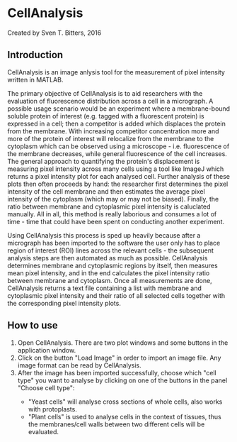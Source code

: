 # CellAnalysis
Created by Sven T. Bitters, 2016

## Introduction
CellAnalysis is an image anlysis tool for the measurement of pixel intensity written in MATLAB. 

The primary objective of CellAnalysis is to aid researchers with the evaluation of fluorescence distribution across a cell in a micrograph. A possible usage scenario would be an experiment where a membrane-bound soluble protein of interest (e.g. tagged with a fluorescent protein) is expressed in a cell; then a competitor is added which displaces the protein from the membrane. With increasing competitor concentration more and more of the protein of interest will relocalize from the membrane to the cytoplasm which can be observed using a microscope - i.e. fluorescence of the membrane decreases, while general fluorescence of the cell increases. The general approach to quantifying the protein's displacement is measuring pixel intensity across many cells using a tool like ImageJ which returns a pixel intensity plot for each analysed cell. Further analysis of these plots then often proceeds by hand: the researcher first determines the pixel intensity of the cell membrane and then estimates the average pixel intensity of the cytoplasm (which may or may not be biased). Finally, the ratio between membrane and cytoplasmic pixel intensity is caluclated manually. All in all, this method is really laborious and consumes a lot of time - time that could have been spent on conducting another experiment.

Using CellAnalysis this process is sped up heavily because after a micrograph has been imported to the software the user only has to place region of interest (ROI) lines across the relevant cells - the subsequent analysis steps are then automated as much as possible. CellAnalysis determines membrane and cytoplasmic regions by itself, then measures mean pixel intensity, and in the end calculates the pixel intensity ratio between membrane and cytoplasm. Once all measurements are done, CellAnalysis returns a text file containing a list with membrane and cytoplasmic pixel intensity and their ratio of all selected cells together with the corresponding pixel intensity plots.


## How to use
<ol>
<li>Open CellAnalysis. There are two plot windows and some buttons in the application window.</li>
<li>Click on the button "Load Image" in order to import an image file. Any image format can be read by CellAnalysis.</li>
<li>After the image has been imported successfully, choose which "cell type" you want to analyse by clicking on one of the buttons in the panel "Choose cell type":</li>
<ul>
<li>"Yeast cells" will analyse cross sections of whole cells, also works with protoplasts.</li>
<li>"Plant cells" is used to analyse cells in the context of tissues, thus the membranes/cell walls between two different cells will be evaluated.</li>
</ul>
</ol>
